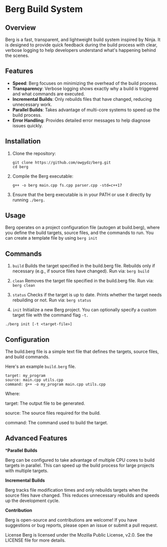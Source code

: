 # Berg Build System

## Overview

Berg is a fast, transparent, and lightweight build system inspired by Ninja. It is designed to provide quick feedback during the build process with clear, verbose logging to help developers understand what's happening behind the scenes.

## Features

- **Speed**: Berg focuses on minimizing the overhead of the build process.
- **Transparency**: Verbose logging shows exactly why a build is triggered and what commands are executed.
- **Incremental Builds**: Only rebuilds files that have changed, reducing unnecessary work.
- **Parallel Builds**: Takes advantage of multi-core systems to speed up the build process.
- **Error Handling**: Provides detailed error messages to help diagnose issues quickly.

## Installation

1. Clone the repository:
   ```
   git clone https://github.com/owgydz/berg.git
   cd berg
2. Compile the Berg executable:
   ```
   g++ -o berg main.cpp fs.cpp parser.cpp -std=c++17
3. Ensure that the berg executable is in your PATH or use it directly by running `./berg.`

## Usage
Berg operates on a project configuration file (autogen at build.berg), where you define the build targets, source files, and the commands to run. You can create a template file by using `berg init`

## Commands
1. `build`
Builds the target specified in the build.berg file. Rebuilds only if necessary (e.g., if source files have changed). Run via:
`berg build`

2. `clean`
Removes the target file specified in the build.berg file. Run via:
`berg clean`

3. `status`
Checks if the target is up to date. Prints whether the target needs rebuilding or not. Run via:
`berg status`

4. `init`
Initialize a new Berg project. You can optionally specify a custom target file with the command flag `-t.`

`./berg init [-t <target-file>]`

## Configuration
The build.berg file is a simple text file that defines the targets, source files, and build commands.

Here's an example `build.berg` file.

```
target: my_program
source: main.cpp utils.cpp
command: g++ -o my_program main.cpp utils.cpp
```
Where:

target: The output file to be generated.

source: The source files required for the build.

command: The command used to build the target.


## Advanced Features

***Parallel Builds**

Berg can be configured to take advantage of multiple CPU cores to build targets in parallel. This can speed up the build process for large projects with multiple targets.

**Incremental Builds**

Berg tracks file modification times and only rebuilds targets when the source files have changed. This reduces unnecessary rebuilds and speeds up the development cycle.

**Contribution**

Berg is open-source and contributions are welcome! If you have suggestions or bug reports, please open an issue or submit a pull request.

License
Berg is licensed under the Mozilla Public License, v2.0. See the LICENSE file for more details.
